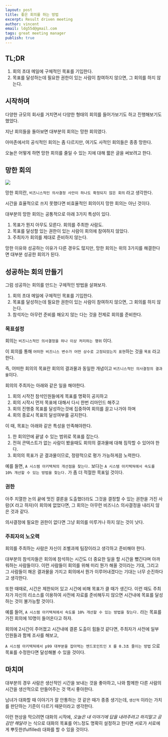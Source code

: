 ```yaml
---
layout: post
title: 좋은 회의를 하는 방법
excerpt: Result driven meeting
author: vincent
email: ldg55d@gmail.com
tags: great meeting manager
publish: true
---
```


## TL;DR

1. 회의 초대 메일에 구체적인 목표를 기입한다.
2. 목표를 달성하는데 필요한 권한이 있는 사람이 참여하지 않으면, 그 회의를 하지 않는다.

## 시작하며

다양한 규모의 회사를 거치면서 다양한 형태의 회의를 들어가보기도 하고 진행해보기도 했었다.

지난 회의들을 돌아보면 대부분의 회의는 망한 회의였다. 

아마존에서의 공식적인 회의는 좀 다르지만, 여기도 사적인 회의들은 종종 망한다.

오늘은 어떻게 하면 망한 회의를 줄일 수 있는 지에 대해 짧은 글을 써보려고 한다.

## 망한 회의

![](https://bookboon.com/blog/wp-content/uploads/sites/5/2017/02/soft-skill-meeting-management-ebooks-bookboon-bl.jpg)

망한 회의란, `비즈니스적인 의사결정 사안이 하나도 확정되지 않은 회의` 라고 생각한다. 

시간을 효율적으로 쓰지 못했다면 비효율적인 회의이지 망한 회의는 아닌 것이다.

대부분의 망한 회의는 공통적으로 아래 3가지 특성이 있다.

1. 목표가 뭔지 아무도 모른다. 회의를 주최한 사람도.
2. 목표를 달성할 있는 권한이 있는 사람이 회의에 참여하지 않았다.
3. 주최자가 회의를 제대로 준비하지 않는다.

망한 이유와 성공하는 이유가 다른 경우도 많지만, 망한 회의는 위의 3가지를 해결한다면 대부분 성공한 회의가 된다.

## 성공하는 회의 만들기

그럼 성공하는 회의를 만드는 구체적인 방법을 살펴보자.

1. 회의 초대 메일에 구체적인 목표를 기입한다.
2. 목표를 달성하는데 필요한 권한이 있는 사람이 참여하지 않으면, 그 회의를 하지 않는다.
3. 참석자는 아무런 준비를 해오지 않는 다는 것을 전제로 회의를 준비한다.

### 목표설정

회의는 `비즈니스적인 의사결정을 하나 이상 처리하는 행위` 이다. 

이 회의를 통해 `어떠한 비즈니스 변수가 어떤 상수로 고정되었는지 표현`하는 것을 `목표` 라고 한다. 

즉, 어떠한 회의의 목표란 회의의 결과물과 동일한 개념이고 `비즈니스적인 의사결정의 결과물`이다.

회의의 주최자는 아래와 같은 일을 해야한다.

1. 회의 시작전 참석인원들에게 목표를 명확히 공지하고
2. 회의 시작시 먼저 목표에 대해서 다시 한번 리마인드 해주고
3. 회의 진행중 목표를 달성하는것에 집중하여 회의를 끌고 나가야 하며
4. 회의 종료시 목표의 달성여부를 공지한다.

이 때, 목표는 아래와 같은 특성을 만족해야한다.

1. 한 회의안에 끝낼 수 있는 범위로 목표를 잡는다.
2. 전혀 콘텍스트가 없는 사람이 봤을때도 회의의 결과물에 대해 짐작할 수 있어야 한다.
3. 회의의 목표가 곧 결과물이므로, 정량적으로 평가 가능하게끔 노력한다.

예를 들면,
`A 시스템 아키텍쳐의 개선점을 찾는다.` 보다는 
`A 시스템 아키텍쳐에서 속도를 10% 개선할 수 있는 방법을 찾는다.` 가 좀 더 적절한 목표일 것이다.

### 권한

아주 치열한 논의 끝에 멋진 결론을 도출했더라도 그것을 결정할 수 있는 권한을 가진 사람(X 라고 하자)이 회의에 없었다면, 그 회의는 아무런 비즈니스 의사결정을 내리지 않은 것과 같다.

의사결정에 필요한 권한이 없다면 그냥 회의를 미루거나 하지 않는 것이 낫다.

### 주최자의 노오력

회의를 주최하는 사람은 자신이 조별과제 팀장이라고 생각하고 준비해야 한다.

대부분의 참석자들은 회의에 참석하는 시간도 더 중요한 일을 할 시간을 뺐긴다며 아까워하는 사람들이다. 
이런 사람들이 회의를 위해 미리 뭔가 해올 것이라는 기대, 그리고 그 사람들이 해온 결과물을 가지고 회의에서 뭔가 이루어내겠다는 기대는 너무 순진하다고 생각한다.

또한 때때로, 시간은 제한되어 있고 시간에 비해 목표가 클 때가 생긴다.
이런 때도 주최자가 자신의 리소스를 이용하여 사전에 자료를 준비해두지 않으면 시간내에 목표를 달성하는 것이 불가능할 것이다.

예를 들어, `A 시스템 아키텍쳐에서 속도를 10% 개선할 수 있는 방법을 찾는다.` 라는 목표를 가진 회의에 10명이 들어온다고 하자.  

회의에 2시간이 주어졌고 시간내에 결론 도출이 힘들것 같다면, 주최자가 사전에 일부 인원들과 함께 조사를 해보고,

`A 시스템 아키텍쳐에서 p99 대부분을 잡아먹는 엔드포인트인 X 를 0.3초 줄이는 방법` 으로 목표를 수정한다면 달성해볼 수 있을 것이다.

## 마치며

대부분의 경우 사람은 생산적인 시간을 보내는 것을 좋아하고, 나와 함께한 다른 사람의 시간을 생산적으로 만들어주는 것 역시 좋아한다.

남녀가 대화할 때 이야기가 잘 안통하는 것 같은 때가 종종 생기는데, `생산적` 이라는 가치를 판단하는 기준이 다르기 때문이라고 생각한다.

이런 현상을 막으려면 대화의 시작에,
*오늘은 내 이야기에 답을 내려주려고 하지말고 공감만 해달라* 는 식으로 대화의 목표를 어느정도 명확히 설정하고 한다면 서로가 서로에게 뿌듯한(fulfilled) 대화를 할 수 있을 것이다.